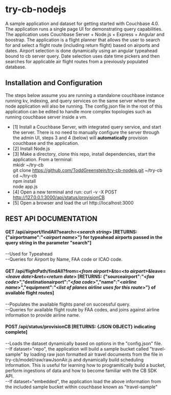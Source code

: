 try-cb-nodejs
===============

A sample application and dataset for getting started with Couchbase 4.0.  The application runs a single page UI for demonstrating query capabilities.   The application uses Couchbase Server +  Node.js + Express + Angular and boostrap.   The application is a flight planner that allows the user to search for and select a flight route (including return flight) based on airports and dates. Airport selection is done dynamically using an angular typeahead bound to cb server query.   Date selection uses date time pickers and then searches for applicable air flight routes from a previously populated database.  

## Installation and Configuration
The steps below assume you are running a standalone couchbase instance running kv, indexing, and query services on the same server where the node application will also be running.  The config.json file in the root of this application can be edited to handle more complex topologies such as running couchbase server inside a vm.   
 - [1] Install a Couchbase Server, with integrated query service, and start the server.   There is no need to manually configure the server through the admin UI, steps 3 and 4 (below) will **automatically** provision couchbase and the application.
 - [2] Install Node.js
 - [3] Make a directory, clone this repo, install dependencies, start the application.  From a terminal:  
        mkidr ~/try-cb   
        git clone https://github.com/ToddGreenstein/try-cb-nodejs.git ~/try-cb   
        cd ~/try-cb   
        npm install   
        node app.js   
 - [4] Open a new terminal and run: curl -v -X POST http://127.0.0.1:3000/api/status/provisionCB
 - [5] Open a browser and load the url http://localhost:3000

## REST API DOCUMENTATION
#### GET /api/airport/findAll?search=<_search string_> [**RETURNS: {"airportname":"<_airport name_>"} for typeahead airports passed in the query string in the parameter "search"**] 	
--Used for Typeahead							
--Queries for Airport by Name, FAA code or ICAO code.

#### GET /api/flightPath/findAll?from=<_from airport_>&to=<_to airport_>&leave=<_leave date_>&ret=<_return date_> [**RETURNS: {"sourceairport":"<_faa code_>","destinationairport":"<_faa code_>","name":"<_airline name_>","equipment":"<_list of planes airline uses for this route_>"} of available flight routes**]
--Populates the available flights panel on successful query.  
--Queries for available flight route by FAA codes, and joins against airline information to provide airline name.  

#### POST /api/status/provisionCB [**RETURNS: {JSON OBJECT} indicating complete**]
--Loads the dataset dynamically based on options in the "config.json" file.   
--If dataset="repo", the application will build a sample bucket called "travel-sample" by loading raw json formatted air travel documents from the file in try-cb/model/raw/rawJsonAir.js and dynamically build scheduling information.  This is useful for learning how to programitically build a bucket, perform ingestions of data and how to become familiar with the CB SDK API.  
--If dataset="embedded", the application load the above information from the included sample bucket within couchbase known as "travel-sample"
